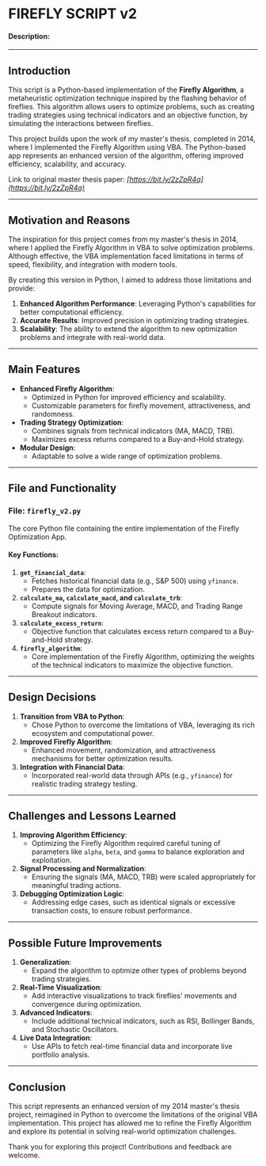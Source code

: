 # FIREFLY SCRIPT v2

#### Description:

---

## **Introduction**
This script is a Python-based implementation of the **Firefly Algorithm**, a metaheuristic optimization technique inspired by the flashing behavior of fireflies. This algorithm allows users to optimize problems, such as creating trading strategies using technical indicators and an objective function, by simulating the interactions between fireflies.

This project builds upon the work of my master's thesis, completed in 2014, where I implemented the Firefly Algorithm using VBA. The Python-based app represents an enhanced version of the algorithm, offering improved efficiency, scalability, and accuracy.

Link to original master thesis paper: *[https://bit.ly/2zZpR4a](https://bit.ly/2zZpR4a)*  

---

## **Motivation and Reasons**
The inspiration for this project comes from my master's thesis in 2014, where I applied the Firefly Algorithm in VBA to solve optimization problems. Although effective, the VBA implementation faced limitations in terms of speed, flexibility, and integration with modern tools.

By creating this version in Python, I aimed to address those limitations and provide:
1. **Enhanced Algorithm Performance**: Leveraging Python's capabilities for better computational efficiency.
2. **Accurate Results**: Improved precision in optimizing trading strategies.
3. **Scalability**: The ability to extend the algorithm to new optimization problems and integrate with real-world data.

---

## **Main Features**
- **Enhanced Firefly Algorithm**:
  - Optimized in Python for improved efficiency and scalability.
  - Customizable parameters for firefly movement, attractiveness, and randomness.
- **Trading Strategy Optimization**:
  - Combines signals from technical indicators (MA, MACD, TRB).
  - Maximizes excess returns compared to a Buy-and-Hold strategy.
- **Modular Design**:
  - Adaptable to solve a wide range of optimization problems.

---

## **File and Functionality**
### **File**: `firefly_v2.py`  
The core Python file containing the entire implementation of the Firefly Optimization App.

#### **Key Functions**:
1. **`get_financial_data`**:
   - Fetches historical financial data (e.g., S&P 500) using `yfinance`.
   - Prepares the data for optimization.
2. **`calculate_ma`, `calculate_macd`, and `calculate_trb`**:
   - Compute signals for Moving Average, MACD, and Trading Range Breakout indicators.
3. **`calculate_excess_return`**:
   - Objective function that calculates excess return compared to a Buy-and-Hold strategy.
4. **`firefly_algorithm`**:
   - Core implementation of the Firefly Algorithm, optimizing the weights of the technical indicators to maximize the objective function.

---

## **Design Decisions**
1. **Transition from VBA to Python**:
   - Chose Python to overcome the limitations of VBA, leveraging its rich ecosystem and computational power.
2. **Improved Firefly Algorithm**:
   - Enhanced movement, randomization, and attractiveness mechanisms for better optimization results.
3. **Integration with Financial Data**:
   - Incorporated real-world data through APIs (e.g., `yfinance`) for realistic trading strategy testing.

---

## **Challenges and Lessons Learned**
1. **Improving Algorithm Efficiency**:
   - Optimizing the Firefly Algorithm required careful tuning of parameters like `alpha`, `beta`, and `gamma` to balance exploration and exploitation.
2. **Signal Processing and Normalization**:
   - Ensuring the signals (MA, MACD, TRB) were scaled appropriately for meaningful trading actions.
3. **Debugging Optimization Logic**:
   - Addressing edge cases, such as identical signals or excessive transaction costs, to ensure robust performance.

---

## **Possible Future Improvements**
1. **Generalization**:
   - Expand the algorithm to optimize other types of problems beyond trading strategies.
2. **Real-Time Visualization**:
   - Add interactive visualizations to track fireflies' movements and convergence during optimization.
3. **Advanced Indicators**:
   - Include additional technical indicators, such as RSI, Bollinger Bands, and Stochastic Oscillators.
4. **Live Data Integration**:
   - Use APIs to fetch real-time financial data and incorporate live portfolio analysis.

---

## **Conclusion**
This script represents an enhanced version of my 2014 master's thesis project, reimagined in Python to overcome the limitations of the original VBA implementation. This project has allowed me to refine the Firefly Algorithm and explore its potential in solving real-world optimization challenges.

Thank you for exploring this project! Contributions and feedback are welcome.

